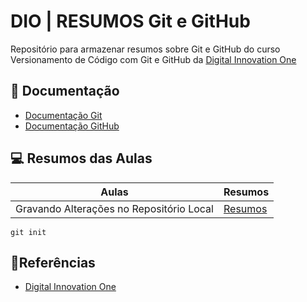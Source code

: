 
# DIO | RESUMOS Git e GitHub

Repositório para armazenar resumos sobre Git e GitHub do curso Versionamento de Código com Git e GitHub da [Digital Innovation One](https://www.dio.me/)

## 📖 Documentação

- [Documentação Git](https://git-scm.com/doc)
- [Documentação GitHub](https://docs.github.com/pt)

## 💻 Resumos das Aulas

| Aulas | Resumos |
|-------|---------|
| Gravando Alterações no Repositório Local | [Resumos]()|

```
git init
```

## 🔎Referências
- [Digital Innovation One](https://www.dio.me/)